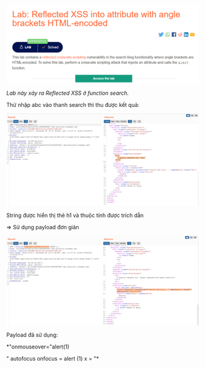 ![[Pasted image 20220312010323.png]](https://github.com/LanPhuong07/PortSwigger/blob/main/pic/Pasted%20image%2020220312010323.png)

*Lab này xảy ra Reflected XSS ở function search.* 

Thử nhập abc vào thanh search thì thu được kết quả: 

![[Pasted image 20220312010850.png]](https://github.com/LanPhuong07/PortSwigger/blob/main/pic/Pasted%20image%2020220312010850.png)

String được hiển thị thẻ h1 và thuộc tính được trích dẫn 

⇒ Sử dụng payload đơn giản

![[Pasted image 20220312011401.png]](https://github.com/LanPhuong07/PortSwigger/blob/main/pic/Pasted%20image%2020220312011401.png)

Payload đã sử dụng:

*"onmouseover="alert(1)

" autofocus onfocus = alert (1) x = "*

